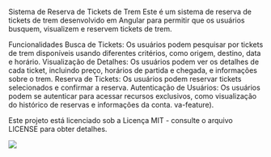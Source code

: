 Sistema de Reserva de Tickets de Trem
Este é um sistema de reserva de tickets de trem desenvolvido em Angular para permitir que os usuários busquem, visualizem e reservem tickets de trem.

Funcionalidades
Busca de Tickets: Os usuários podem pesquisar por tickets de trem disponíveis usando diferentes critérios, como origem, destino, data e horário.
Visualização de Detalhes: Os usuários podem ver os detalhes de cada ticket, incluindo preço, horários de partida e chegada, e informações sobre o trem.
Reserva de Tickets: Os usuários podem reservar tickets selecionados e confirmar a reserva.
Autenticação de Usuários: Os usuários podem se autenticar para acessar recursos exclusivos, como visualização do histórico de reservas e informações da conta.
va-feature).

Este projeto está licenciado sob a Licença MIT - consulte o arquivo LICENSE para obter detalhes.

<img src="https://www.tribunapr.com.br/wp-content/uploads/2021/06/14104322/trem-nova-ferroeste-1-970x550.jpg">
